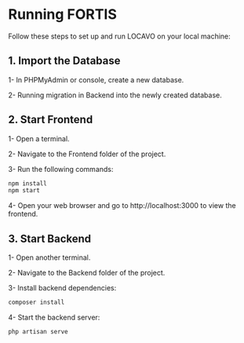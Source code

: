 # Running FORTIS
Follow these steps to set up and run LOCAVO on your local machine:

## 1. Import the Database
1- In PHPMyAdmin or console, create a new database.

2- Running migration in Backend into the newly created database.

## 2. Start Frontend
1- Open a terminal.

2- Navigate to the Frontend folder of the project.

3- Run the following commands:
```bash
npm install
npm start
```
4- Open your web browser and go to http://localhost:3000 to view the frontend.

## 3. Start Backend
1- Open another terminal.

2- Navigate to the Backend folder of the project.

3- Install backend dependencies:
```bash
composer install
```
4- Start the backend server:
```bash
php artisan serve
```